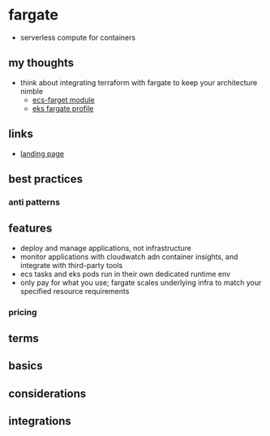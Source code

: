 # fargate

- serverless compute for containers

## my thoughts

- think about integrating terraform with fargate to keep your architecture nimble
  - [ecs-farget module](https://registry.terraform.io/modules/aws-ia/ecs-fargate/aws/latest)
  - [eks fargate profile](https://registry.terraform.io/providers/hashicorp/aws/latest/docs/resources/eks_fargate_profile)

## links

- [landing page](https://aws.amazon.com/fargate/?did=ap_card&trk=ap_card)

## best practices

### anti patterns

## features

- deploy and manage applications, not infrastructure
- monitor applications with cloudwatch adn container insights, and integrate with third-party tools
- ecs tasks and eks pods run in their own dedicated runtime env
- only pay for what you use; fargate scales underlying infra to match your specified resource requirements

### pricing

## terms

## basics

## considerations

## integrations
